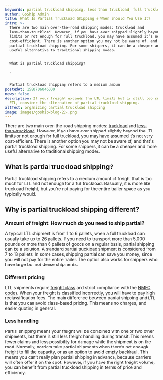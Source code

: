 ```yaml
---
keywords: partial truckload shipping, less than truckload, full truckload, LTL, FTL
author: GoShip Admin
title: What Is Partial Truckload Shipping & When Should You Use It?
intro: >-
  There are two main over-the-road shipping modes: truckload and
  less-than-truckload. However, if you have ever shipped slightly beyond the LTL
  limits or not enough for full truckload, you may have assumed it’s not very
  cost-efficient. There is another option you may not be aware of, and that's
  partial truckload shipping. For some shippers, it can be a cheaper and more
  useful alternative to traditional shipping modes. 


  What is partial truckload shipping?

  -


  Partial truckload shipping refers to a medium amoun
postedAt: 1580706046000
news: false
description: If your freight exceeds the LTL limits but is still too small for
  FTL, consider the alternative of partial truckload shipping.
altText: organizing partial truckload shipping
image: images/goship-blog-22-.png
---
```

There are two main over-the-road shipping modes: [truckload](https://www.goship.com/shipping-services/truckload-freight-shipping/) and [less-than-truckload](https://www.goship.com/shipping-services/ltl-freight-shipping/). However, if you have ever shipped slightly beyond the LTL limits or not enough for full truckload, you may have assumed it’s not very cost-efficient. There is another option you may not be aware of, and that's partial truckload shipping. For some shippers, it can be a cheaper and more useful alternative to traditional shipping modes.

## What is partial truckload shipping?

Partial truckload shipping refers to a medium amount of freight that is too much for LTL and not enough for a full truckload. Basically, it is more like truckload freight, but you’re not paying for the entire trailer space as you typically would.

## Why is partial truckload shipping different?

### Amount of freight: How much do you need to ship partial?

A typical LTL shipment is from 1 to 6 pallets, when a full truckload can usually take up to 26 pallets. If you need to transport more than 5,000 pounds or more than 6 pallets of goods on a regular basis, partial shipping can be a solution. A standard partial truckload shipment is considered from 7 to 18 pallets. In some cases, shipping partial can save you money, since you will not pay for the entire trailer. The option also works for shippers who have large but not dense shipments.

### Different pricing

LTL shipments require [freight class](https://www.goship.com/blog/blog-everything-you-need-to-know-about-ltl-freight-class/) and strict compliance with the [NMFC codes](http://www.nmfta.org/pages/nmfc). When your freight is classified incorrectly, you will have to pay high reclassification fees. The main difference between partial shipping and LTL is that you can avoid class-based pricing. This means no charges, and easier quoting in general.

### Less handling

Partial shipping means your freight will be combined with one or two other shipments, but there is still less freight handling during transit. This means fewer claims and less possibility for damage while the shipment is on the road. Normally, carriers take partial shipments when there’s not enough freight to fill the capacity, or as an option to avoid empty backhaul. This means you can’t really plan partial shipping in advance, because carriers will often offer it on the spot. However, if you have the right freight volume, you can benefit from partial truckload shipping in terms of price and efficiency.